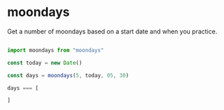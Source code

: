 
# moondays

Get a number of moondays based on a start date and when you practice.

```javascript

import moondays from "moondays"

const today = new Date()

const days = moondays(5, today, 05, 30)

days === [

]

```
